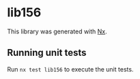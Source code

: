 # lib156

This library was generated with [Nx](https://nx.dev).

## Running unit tests

Run `nx test lib156` to execute the unit tests.
